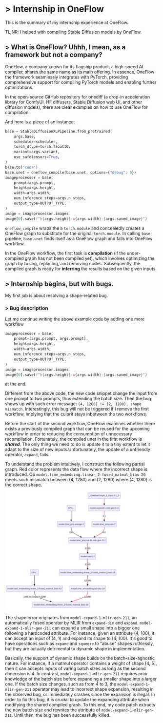 # > Internship in OneFlow

This is the summary of my internship experience at OneFlow.

TL;NR: I helped with compiling Stable Diffusion models by OneFlow.

## > What is OneFlow? Uhhh, I mean, as a framework but not a company?

OneFlow, a company known for its flagship product, a high-speed AI compiler, shares the same name as its main offering. In essence, OneFlow the framework seamlessly integrates with PyTorch, providing comprehensive support for compiling PyTorch models and enabling further optimizations.

In the open-source GitHub repository for onediff (a drop-in acceleration library for ComfyUI, HF diffusers, Stable Diffusion web UI, and other diffusion models), there are clear examples on how to use OneFlow for compilation.

And here is a piece of an instance:

```Python
base = StableDiffusionXLPipeline.from_pretrained(
    args.base,
    scheduler=scheduler,
    torch_dtype=torch.float16,
    variant=args.variant,
    use_safetensors=True,
)
base.to("cuda")
base.unet = oneflow_compile(base.unet, options={"debug": 0})
imageprocessor = base(
    prompt=args.prompt,
    height=args.height,
    width=args.width,
    num_inference_steps=args.n_steps,
    output_type=OUTPUT_TYPE,
)
image = imageprocessor.images
image[0].save(f"h{args.height}-w{args.width}-{args.saved_image}")
```

`oneflow_compile` wraps the a `torch.module` and concealedly creates a OneFlow graph to substitute for the original `torch.module`. In calling `base` pipeline, `base.unet` finds itself as a OneFlow graph and falls into OneFlow workflow.

In the OneFlow workflow, the first task is **compilation** (if the under-compiled graph has not been compiled yet), which involves optimizing the graph by fusing, replacing, and removing nodes. 
Subsequently, the compiled graph is ready for **inferring** the results based on the given inputs.

## > Internship begins, but with bugs.

My first job is about resolving a shape-related bug.

### > Bug description

Let me continue writing the above example code by adding one more workflow

```python
imageprocessor = base(
    prompt=[args.prompt, args.prompt],
    height=args.height,
    width=args.width,
    num_inference_steps=args.n_steps,
    output_type=OUTPUT_TYPE,
)
image = imageprocessor.images
image[0].save(f"h{args.height}-w{args.width}-{args.saved_image}")
```

at the end.

Different from the above code, the new code snippet change the input from one prompt to two prompts, thus extending the batch size.
Then the bug shows up with such error message: `(4, 1280) != (2, 1280), shape mismatch`. Interestingly, this bug will not be triggered if I remove the first workflow, implying that the culprit stays inbetween the two workflows.

Before the start of the second workflow, OneFlow examines whether there exists a previously compiled graph that can be reused for the upcoming workflow in order to reducing the consumption of unnecessary recompilation. Fortunately, the compiled unet in the first workflow is ***shared***. The only thing we need to do is update it to a tiny extent to let it adapt to the size of new inputs.Unfortunately, the update of a unfriendly operator, `expand`, fails.

To understand the problem intuitively, I construct the following partial graph. Red color represents the data flow where the incorrect shape is introduced. Op `model.time_embedding.linear_2-fused_matmul_bias-20` meets such mismatch between (4, 1280) and (2, 1280) where (4, 1280) is the correct shape. 

![](pic/oneflow1.png)

The shape error originates from `model-expand-1-mlir-gen-211`, an automatically fused operator by MLIR from `expand-dim` and `expand`. `model-expand-1-mlir-gen-211` can expand a small shape into a bigger one following a hardcoded attribute. For instance, given an attribute (4, 100), it can accept an input of (4, 1) and expand its shape to (4, 100). It's good to have operations such as `expand` and `squeeze` to "abuse" shapes ruthlessly, but they are actually detrimental to dynamic shape in implementation. 

Basically, the support of dynamic shape builds on the batch-size-agnostic nature. For instance, if a matmul operator contains a weight of shape [4, 5], then it can accepts inputs of varing batch sizes as long as the second dimension is 4.  In contrast, `model-expand-1-mlir-gen-211` requires prior knowledge of the batch size before expanding a smaller shape into a larger one. If the batch size changes, such as from 4 to 3, the `model-expand-1-mlir-gen-211` operator may lead to incorrect shape expansion, resulting in the observed bug, or immediately crashes since the expansion is illegal. In order to fix this bug, it is crucial to update the expanding attribute when modifying the shared compiled graph. To this end, my code patch extracts the new batch size and rewrites the attribute of `model-expand-1-mlir-gen-211`. Until then, the bug has been successfully killed.